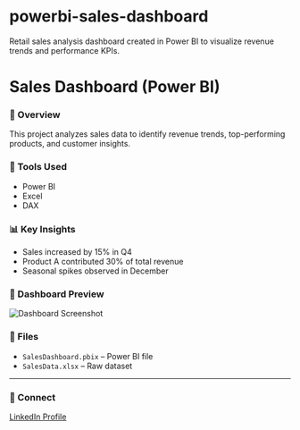 # powerbi-sales-dashboard
Retail sales analysis dashboard created in Power BI to visualize revenue trends and performance KPIs.
# Sales Dashboard (Power BI)

### 📘 Overview
This project analyzes sales data to identify revenue trends, top-performing products, and customer insights.

### 🧰 Tools Used
- Power BI
- Excel
- DAX

### 📊 Key Insights
- Sales increased by 15% in Q4
- Product A contributed 30% of total revenue
- Seasonal spikes observed in December

### 📎 Dashboard Preview
![Dashboard Screenshot](image-link)

### 📂 Files
- `SalesDashboard.pbix` – Power BI file
- `SalesData.xlsx` – Raw dataset

---

### 🔗 Connect
[LinkedIn Profile](https://www.linkedin.com/in/vikas-girigoswami-122372201)
